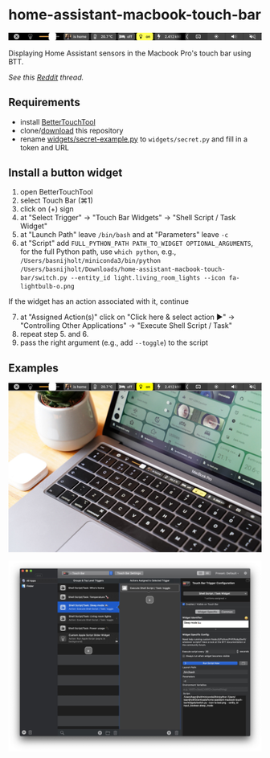# home-assistant-macbook-touch-bar

![](example.png)

Displaying Home Assistant sensors in the Macbook Pro's touch bar using BTT.

*See this [Reddit](https://www.reddit.com/r/homeassistant/comments/gyd5wd/finally_a_good_use_for_the_touch_bar_on_my/) thread.*

## Requirements

* install [BetterTouchTool](https://folivora.ai/downloads)
* clone/[download](https://github.com/basnijholt/home-assistant-macbook-touch-bar/archive/master.zip) this repository
* rename [widgets/secret-example.py](widgets/secret-example.py) to `widgets/secret.py` and fill in a token and URL

## Install a button widget

1. open BetterTouchTool
2. select Touch Bar (⌘1)
3. click on (+) sign
4. at "Select Trigger" → "Touch Bar Widgets" → "Shell Script / Task Widget"
5. at "Launch Path" leave `/bin/bash` and at "Parameters" leave `-c`
6. at "Script" add `FULL_PYTHON_PATH PATH_TO_WIDGET OPTIONAL_ARGUMENTS`, for the full Python path, use `which python`, e.g., `/Users/basnijholt/miniconda3/bin/python /Users/basnijholt/Downloads/home-assistant-macbook-touch-bar/switch.py --entity_id light.living_room_lights --icon fa-lightbulb-o.png`

If the widget has an action associated with it, continue

7. at "Assigned Action(s)" click on "Click here & select action ►" → "Controlling Other Applications" → "Execute Shell Script / Task"
8. repeat step 5. and 6.
6. pass the right argument (e.g., add `--toggle`) to the script

## Examples

![](example-real-life.jpg)

![](BetterTouchTool.jpg)
